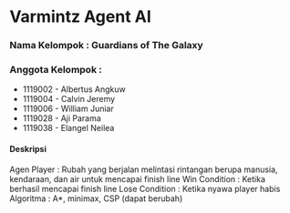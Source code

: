 # Varmintz Agent AI

### Nama Kelompok : Guardians of The Galaxy

### Anggota Kelompok :

- 1119002 - Albertus Angkuw
- 1119004 - Calvin Jeremy
- 1119006 - William Juniar
- 1119028 - Aji Parama
- 1119038 - Elangel Neilea

#### Deskripsi

<p>
Agen Player : Rubah yang berjalan melintasi rintangan berupa 
manusia, kendaraan, dan air untuk mencapai finish line
Win Condition : Ketika berhasil mencapai finish line
Lose Condition : Ketika nyawa player habis
Algoritma : A*, minimax, CSP (dapat berubah)
</p>
